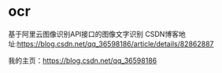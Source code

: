 # ocr
基于阿里云图像识别API接口的图像文字识别
CSDN博客地址:https://blog.csdn.net/qq_36598186/article/details/82862887

我的主页：https://blog.csdn.net/qq_36598186
